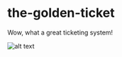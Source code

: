 # the-golden-ticket

Wow, what a great ticketing system!

![alt text](https://github.com/sithpow/the-golden-ticket/blob/master/Architecular.png?raw=true "Hello")

